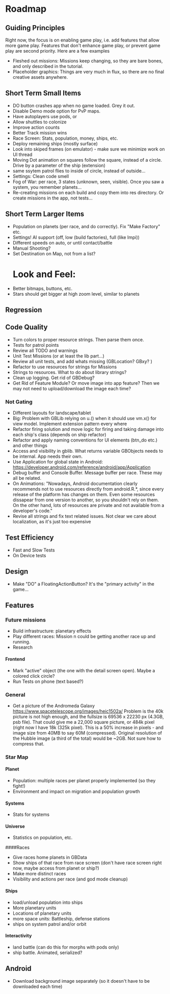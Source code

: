 # Roadmap


## Guiding Principles
Right now, the focus is on enabling game play, i.e. add features that allow more game play. Features that don't enhance
game play, or prevent game play are second priority. Here are a few examples
* Fleshed out missions: Missions keep changing, so they are bare bones, and only described in the tutorial.
* Placeholder graphics: Things are very much in flux, so there are no final creative assets anywhere.

## Short Term Small Items
* DO button crashes app when no game loaded. Grey it out.
* Disable Demo mode option for PvP maps.
* Have autoplayers use pods, or 
* Allow shuttles to colonize
* Improve action counts
* Better Track mission wins
* Race Screen: Stats, population, money, ships, etc.
* Deploy remaining ships (mostly surface)
* Look into skiped frames (on emulator) - make sure we minimize work on UI thread
* Moving Dot animation on squares follow the square, instead of a circle. Drive by a parameter of the ship (extension)
* same ssytem patrol flies to inside of circle, instead of outside...
* Settings: Clean code smell
* Fog of War: per race, 3 states (unknown, seen, visible). Once you saw a system, you remember planets...
* Re-creating missions on each build and copy them into res directory. Or create missions in the app, not tests...

## Short Term Larger Items
* Population on planets (per race, and do correctly). Fix "Make Factory" etc.
* Settings! AI support (off, low (build factories), full (like Impi))
* Different speeds on auto, or until contact/battle
* Manual Shooting?
* Set Destination on Map, not from a list?
  # Look and Feel: 
* Better bitmaps, buttons, etc.
* Stars should get bigger at high zoom level, similar to planets

## Regression

## Code Quality
* Turn colors to proper resource strings. Then parse them once.
* Tests for patrol points
* Review all TODO and warnings
* Unit Test Missions (or at least the lib part...)
* Review all unit tests, and add whats missing (GBLocation? GBxy? )
* Refactor to use resources for strings for Missions
* Strings to resources. What to do about library strings?
* Clean up logging. Get rid of GBDebug?
* Get Rid of Feature Module? Or move image into app feature? Then we may not need to upload/download the image each time?

### Not Gating
* Different layouts for landscape/tablet
* Big: Problem with GBLib relying on u.() when it should use vm.x() for view model. Implement extension pattern every where
* Refactor firing solution and move logic for firing and taking damage into each ship's class (depends on ship refactor)
* Refactor and apply naming conventions for UI elements (btn_do etc.) and other things
* Access and visibility in gblib. What returns variable GBObjects needs to be internal. App needs their own.
* Use Application for global state in Android: https://developer.android.com/reference/android/app/Application
* Debug buffer and Console Buffer. Message buffer per race. These may all be related.
* On Animations: "Nowadays, Android documentation clearly recommends not to use resources directly from android.R.*, since every 
release of the platform has changes on them. Even some resources dissapear from one version to another, 
so you shouldn't rely on them. On the other hand, lots of resources are private and not available from a developer's code."
* Revise all strings and fix text related issues. Not clear we care about localization, as it's just too expensive

## Test Efficiency
* Fast and Slow Tests
* On Device tests

## Design
* Make "DO" a FloatingActionButton? It's the "primary activity" in the game...

## Features

### Future missions
* Build infrastructure: planetary effects
* Play different races: Mission n could be getting another race up and running.
* Research

#### Frontend
* Mark "active" object (the one with the detail screen open). Maybe a colored click circle?
* Run Tests on phone (text based?)

### General
* Get a picture of the Andromeda Galaxy https://www.spacetelescope.org/images/heic1502a/ Problem is the 40k picture is not high enough, and the fullsize is 69536 x 22230 px (4.3GB, psb file). That could give me a 22,000 square picture, or 484k pixel (right now I have 18k (325k pixel). This is a 50% increase in pixels - and image size from 40MB to say 60M (compressed). Original resolution of the Hubble image (a third of the total) would be ~2GB. Not sure how to compress that.

### Star Map

#### Planet
* Population: multiple races per planet properly implemented (so they fight!)
* Environment and impact on migration and population growth

#### Systems
* Stats for systems

#### Universe
* Statistics on population, etc.

####Races
* Give races home planets in GBData
* Show ships of that race from race screen (don't have race screen right now, maybe access from planet or ship?)
* Make more distinct races
* Visibility and actions per race (and god mode cleanup)

#### Ships
* load/unload population into ships
* More planetary units
* Locations of planetary units
* more space units: Battleship, defense stations
* ships on system patrol and/or orbit

#### Interactivity
* land battle (can do this for morphs with pods only)
* ship battle. Animated, serialized?

## Android 
* Download background image separately (so it doesn't have to be downloaded each time)

